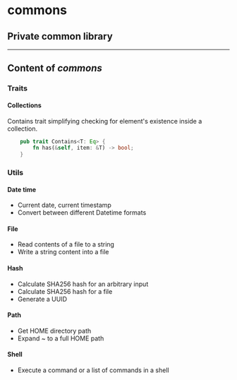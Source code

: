 <h1>commons</h1>
<h2>Private common library</h2>

------------------------------------------------------------------------

## Content of _commons_

### Traits

#### Collections

Contains trait simplifying checking for element's existence inside a collection.

```rust
    pub trait Contains<T: Eq> {
        fn has(&self, item: &T) -> bool;
    }
```

### Utils

#### Date time

- Current date, current timestamp
- Convert between different Datetime formats

#### File

- Read contents of a file to a string
- Write a string content into a file

#### Hash

- Calculate SHA256 hash for an arbitrary input
- Calculate SHA256 hash for a file
- Generate a UUID 

#### Path

- Get HOME directory path
- Expand ~ to a full HOME path

#### Shell

- Execute a command or a list of commands in a shell
